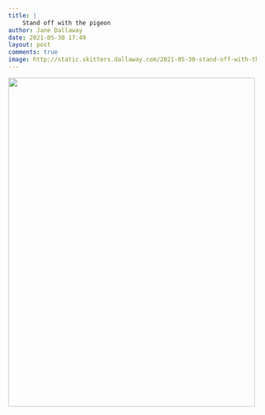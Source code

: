 ```yaml
---
title: |
    Stand off with the pigeon
author: Jane Dallaway
date: 2021-05-30 17:49
layout: post
comments: true
image: http://static.skitters.dallaway.com/2021-05-30-stand-off-with-the-pigeon-fullsize-0.jpeg
---
```




<a href="http://static.skitters.dallaway.com/2021-05-30-stand-off-with-the-pigeon-fullsize-0.jpeg"><img src="http://static.skitters.dallaway.com/2021-05-30-stand-off-with-the-pigeon-thumb-0.jpeg" width="500" height="667"></a>

